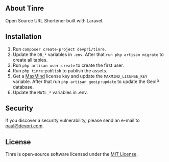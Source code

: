 ## About Tinre

Open Source URL Shortener built with Laravel.

## Installation

1. Run `composer create-project devpri/tinre`.
2. Update the `DB_*` variables in `.env`. After that `run php artisan migrate` to create all tables.
3. Run `php artisan user:create` to create the first user.
4. Run `php tinre:publish` to publish the assets.
5. Get a [MaxMind](https://support.maxmind.com/account-faq/license-keys/how-do-i-generate-a-license-key/) license key and update the `MAXMIND_LICENSE_KEY` variable. After that run `php artisan geoip:update` to update the GeoIP database.
6. Update the `MAIL_*` variables in .env.

## Security

If you discover a security vulnerability, please send an e-mail to [paul@devpri.com](mailto:paul@devpri.com).

## License

Tinre is open-source software licensed under the [MIT License](https://github.com/devpri/tinre/blob/master/LICENSE.md).
